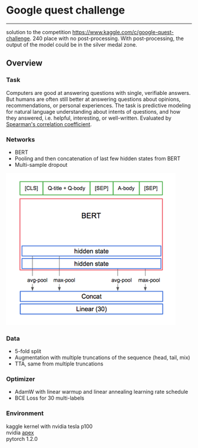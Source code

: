 # Google quest challenge

----
solution to the competition https://www.kaggle.com/c/google-quest-challenge. 240 place with no post-processing. With post-processing, the output of the model could be in the silver medal zone.

## Overview
### Task
Computers are good at answering questions with single, verifiable answers. But humans are often still better at answering questions about opinions, recommendations, or personal experiences. The task is predictive modeling for natural language understanding about intents of questions, and how they answered, i.e. helpful, interesting, or well-written. Evaluated by [Spearman's correlation coefficient](https://en.wikipedia.org/wiki/Spearman%27s_rank_correlation_coefficient).

### Networks
* BERT
* Pooling and then concatenation of last few hidden states from BERT
* Multi-sample dropout

<img src="arch.png" width="460"/>

### Data
* 5-fold split
* Augmentation with multiple truncations of the sequence (head, tail, mix)
* TTA, same from multiple truncations

### Optimizer
* AdamW with linear warmup and linear annealing learning rate schedule
* BCE Loss for 30 multi-labels


### Environment
kaggle kernel with nvidia tesla p100  
nvidia [apex](https://www.kaggle.com/shutil/nvidia-apex)  
pytorch 1.2.0  
